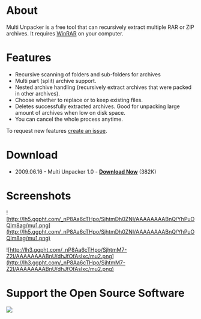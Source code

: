 # About #
Multi Unpacker is a free tool that can recursively extract multiple RAR or ZIP archives.
It requires [WinRAR](http://www.rarlabs.de) on your computer.

# Features #
  * Recursive scanning of folders and sub-folders for archives
  * Multi part (split) archive support.
  * Nested archive handling (recursively extract archives that were packed in other archives).
  * Choose whether to replace or to keep existing files.
  * Deletes successfully extracted archives. Good for unpacking large amount of archives when low on disk space.
  * You can cancel the whole process anytime.

To request new features [create an issue](http://code.google.com/p/multiunpacker/issues/entry).

# Download #

  * 2009.06.16 - Multi Unpacker 1.0 - **[Download Now](http://multiunpacker.googlecode.com/files/multi-unpacker-1.0-setup.exe)** (382K)

# Screenshots #
![http://lh5.ggpht.com/_nP8Aa6cTHpo/SjhtmDh0ZNI/AAAAAAAABnQ/YhPuOQIm8ag/mu1.png](http://lh5.ggpht.com/_nP8Aa6cTHpo/SjhtmDh0ZNI/AAAAAAAABnQ/YhPuOQIm8ag/mu1.png)

![http://lh3.ggpht.com/_nP8Aa6cTHpo/SjhtmM7-Z2I/AAAAAAAABnU/dhJfOfAsIxc/mu2.png](http://lh3.ggpht.com/_nP8Aa6cTHpo/SjhtmM7-Z2I/AAAAAAAABnU/dhJfOfAsIxc/mu2.png)

# Support the Open Source Software #
[![](https://www.paypal.com/en_US/i/btn/btn_donateCC_LG.gif)](http://www.varaneckas.com/donate)